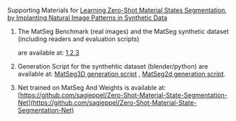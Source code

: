 Supporting Materials for [Learning Zero-Shot Material States Segmentation,
by Implanting Natural Image Patterns in Synthetic Data](https://arxiv.org/pdf/2403.03309.pdf)
1) The MatSeg Benchmark (real images) and the MatSeg synthetic dataset (including readers and evaluation scripts)

   are available at:  [1](https://zenodo.org/records/11331618),[2](https://e.pcloud.link/publink/show?code=kZxsXTZIk88l74Jb3YeMeOcjOlJJVIqvHj7),[3](https://icedrive.net/s/XxgZSif7NgYRbjvDN5w9aiWZ1fR3)

2) Generation Script for the synthehtic dataset (blender/python) are available at: [MatSeg3D generation script](https://github.com/sagieppel/MatSeg-Synthethic-Dataset-Generation-Script) , [MatSeg2d generation script](https://github.com/sagieppel/MatSeg2D-generation-code).

3) Net trained on MatSeg And Weights is available at: [https://github.com/sagieppel/Zero-Shot-Material-State-Segmentation-Net](https://github.com/sagieppel/Zero-Shot-Material-State-Segmentation-Net)
